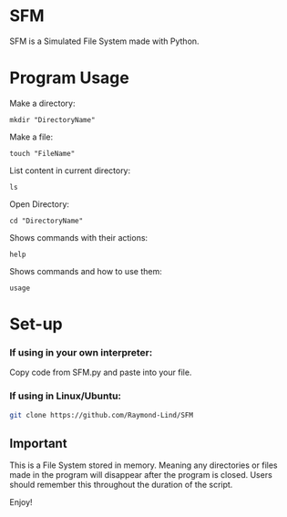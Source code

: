 # SFM
SFM is a Simulated File System made with Python.

# Program Usage
Make a directory:
```
mkdir "DirectoryName"
```
Make a file:
```
touch "FileName"
```
List content in current directory:
```
ls
```
Open Directory:
```
cd "DirectoryName"
```
Shows commands with their actions:
```
help
```
Shows commands and how to use them:
```
usage
```

# Set-up

### If using in your own interpreter:
Copy code from SFM.py and paste into your file.

### If using in Linux/Ubuntu:

```bash
git clone https://github.com/Raymond-Lind/SFM
```
## Important

This is a File System stored in memory. Meaning any directories or files made in the program will disappear after the program is closed.
Users should remember this throughout the duration of the script.

Enjoy!
